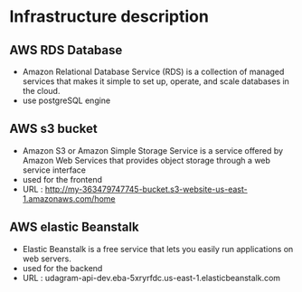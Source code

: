 # Infrastructure description

## AWS RDS Database

- Amazon Relational Database Service (RDS) is a collection of managed services that makes it simple to set up, operate, and scale databases in the cloud.
- use postgreSQL engine

## AWS s3 bucket

- Amazon S3 or Amazon Simple Storage Service is a service offered by Amazon Web Services that provides object storage through a web service interface
- used for the frontend
- URL : http://my-363479747745-bucket.s3-website-us-east-1.amazonaws.com/home

## AWS elastic Beanstalk

- Elastic Beanstalk is a free service that lets you easily run applications on web servers.
- used for the backend
- URL : udagram-api-dev.eba-5xryrfdc.us-east-1.elasticbeanstalk.com

